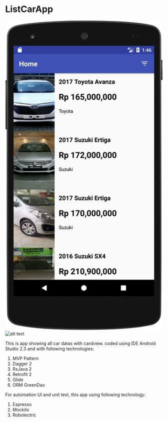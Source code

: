 # ListCarApp

![alt text](https://github.com/astroidnu/ListCarApp/blob/master/ss1.png)
![alt text](https://raw.githubusercontent.com/astroidnu/ListCarApp/blob/master/ss2.png)

This is app showing all car datas with cardview. coded using IDE Android Studio 2.3 and with following technologies: 

1. MVP Pattern
2. Dagger 2
3. RxJava 2
4. Retrofit 2
5. Glide 
6. ORM GreenDao

For automation UI and unit test, this app using following technology:
1. Espresso
2. Mockito
3. Robolectric

